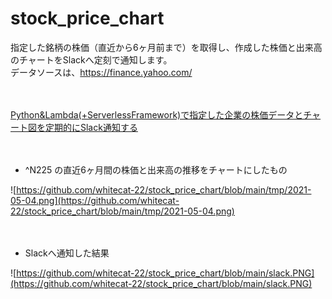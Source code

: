 # stock_price_chart

指定した銘柄の株価（直近から6ヶ月前まで）を取得し、作成した株価と出来高のチャートをSlackへ定刻で通知します。  
データソースは、https://finance.yahoo.com/

　

[Python&Lambda(+ServerlessFramework)で指定した企業の株価データとチャート図を定期的にSlack通知する](https://zenn.dev/whitecat_22/articles/aa413e426246e5)

　

- ^N225 の直近6ヶ月間の株価と出来高の推移をチャートにしたもの

![https://github.com/whitecat-22/stock_price_chart/blob/main/tmp/2021-05-04.png](https://github.com/whitecat-22/stock_price_chart/blob/main/tmp/2021-05-04.png)

　

- Slackへ通知した結果

![https://github.com/whitecat-22/stock_price_chart/blob/main/slack.PNG](https://github.com/whitecat-22/stock_price_chart/blob/main/slack.PNG)
